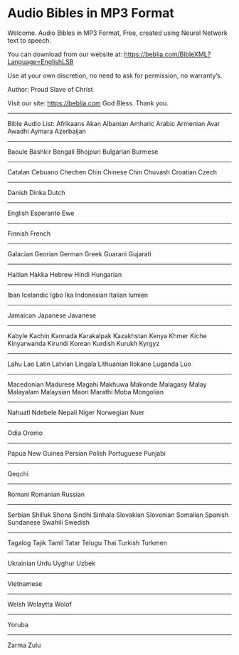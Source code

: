 # Audio Bibles in MP3 Format
Welcome. Audio Bibles in MP3 Format, Free, created using Neural Network text to speech.

You can download from our website at:
https://beblia.com/BibleXML?Language=EnglishLSB

Use at your own discretion, no need to ask for permission, no warranty’s.

Author: Proud Slave of Christ

Visit our site: https://beblia.com God Bless. Thank you.

***************
Bible Audio List:
Afrikaans
Akan
Albanian
Amharic
Arabic
Armenian
Avar
Awadhi
Aymara
Azerbaijan
******************************
Baoule
Bashkir
Bengali
Bhojpuri
Bulgarian
Burmese
******************************
Catalan
Cebuano
Chechen
Chin
Chinese
Chin
Chuvash
Croatian
Czech
******************************
Danish
Dinka
Dutch
******************************
English
Esperanto
Ewe
******************************
Finnish
French
******************************
Galacian
Georian
German
Greek
Guarani
Gujarati
******************************
Haitian
Hakka
Hebrew
Hindi
Hungarian
******************************
Iban
Icelandic
Igbo
Ika
Indonesian
Italian
Iumien
******************************
Jamaican
Japanese
Javanese
******************************
Kabyle
Kachin
Kannada
Karakalpak
Kazakhstan
Kenya
Khmer
Kiche
Kinyarwanda
Kirundi
Korean
Kurdish
Kurukh
Kyrgyz
******************************
Lahu
Lao
Latin
Latvian
Lingala
Lithuanian
Ilokano
Luganda
Luo
******************************
Macedonian
Madurese
Magahi
Makhuwa
Makonde
Malagasy
Malay
Malayalam
Malaysian
Maori
Marathi
Moba
Mongolian
******************************
Nahuatl
Ndebele
Nepali
Niger
Norwegian
Nuer
******************************
Odia
Oromo
******************************
Papua New Guinea
Persian
Polish
Portuguese
Punjabi
******************************
Qeqchi
******************************
Romani
Romanian
Russian
******************************
Serbian
Shilluk
Shona
Sindhi
Sinhala
Slovakian
Slovenian
Somalian
Spanish
Sundanese
Swahili
Swedish
******************************
Tagalog
Tajik
Tamil
Tatar
Telugu
Thai
Turkish
Turkmen
******************************
Ukrainian
Urdu
Uyghur
Uzbek
******************************
Vietnamese
******************************
Welsh
Wolaytta
Wolof
******************************
Yoruba
******************************
Zarma
Zulu
